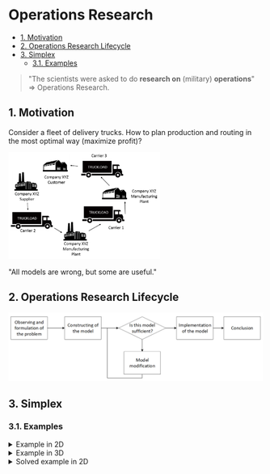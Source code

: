 # Operations Research

- [1. Motivation](#1-motivation)
- [2. Operations Research Lifecycle](#2-operations-research-lifecycle)
- [3. Simplex](#3-simplex)
  - [3.1. Examples](#31-examples)

> "The scientists were asked to do **research on** (military) **operations**" $\Rightarrow$ Operations Research.

## 1. Motivation

Consider a fleet of delivery trucks. How to plan production and routing in the most optimal way (maximize profit)?

<img src="figures/individual-carrier-routing.png" alt="individual-carrier-routing" width="300px">

"All models are wrong, but some are useful."

## 2. Operations Research Lifecycle

<img src="figures/operations-research-lifecycle.png" alt="operations-research-lifecycle" width="600px">

## 3. Simplex

### 3.1. Examples

<details><summary> Example in 2D </summary>

| Product          | Wood | Time | Profit |
|:----------------:|:----:|:----:|:------:|
| Table   ($x_1$)  | 10   |  5   | 180    |
| Wardrobe ($x_2$) | 20   | 4    | 200    |
| (Totals)         | 200  | 80   | ?      |

Maximize:
$$ 180 x_1 + 200 x_2 $$
subject to,
$$
\begin{align*}
    10 x_1 + 20 x_2 &\leq 200\\
    5 x_1 + 4 x_2 &\leq 80\\
    x_1 &\geq 0\\
    x_2 &\geq 0
\end{align*}
$$

Graphical solution using [Desmos](https://www.desmos.com/calculator):

<img src="figures/desmos.png" alt="desmos" width="600px">

- Red point - solution.
- Black points - boundary points.

If we added another column in the table ("material"), a new constraint would appear. If we added a new row ("product"), a new dimension would appear.

</details>

<details><summary> Example in 3D </summary>

| Product          | $m_1$ | $m_2$ | $m_3$ | Profit |
|:----------------:|:----:|:----:|:--------|:------:|
| $p_1$ $(x)$   | 2   |  4   |  2     | 4    |
| $p_2$ $(y)$ | 3   | 0    |  5      | 3    |
| $p_3$ $(z)$ | 2   | 3    |  0      | 6    |
| (Totals)   | 440  | 470   | 430     |?      |

Maximize:
$$ 4x + 3y + 6z $$
subject to,
$$
\begin{align*}
    2x + 3y + 2z &\leq 440\\
    4x + 3z &\leq 470\\
    2x + 5y &\leq 430\\
    x &\geq 0\\
    y &\geq 0\\
    z &\geq 0
\end{align*}
$$

</details>

<details><summary> Solved example in 2D </summary>

| Product          | M  | P | Profit |
|:----------------:|:----:|:----:|:------:|
| A ($x$)  | 1.5   | 2.5   | 50    |
| B ($y$)  | 2.5   | 1.5    | 40    |
| (Totals)         | 300  | 240   | ?      |

Maximize:
$$ 50 x + 40 y $$
subject to,
$$
\begin{align*}
    1.5 x + 2.5 y &\leq 300\\
    2.5 x + 1.5 y &\leq 240\\
    x &\geq 0\\
    y &\geq 0
\end{align*}
$$

$$
\begin{align*}
    3x + 5y &= 600\\
    5x + 3y &= 480\\
    \hline\\
    25y - 9y &= 5\cdot 600 - 3\cdot 480\\
    16y &= 1560\\
    y &= 97.5\\
    \hline\\
    x &= \dfrac{480 - 3y}{5} = 37.5
\end{align*}
$$

<img src="figures/desmos2.png" alt="desmos2" width="300px">

</details>
